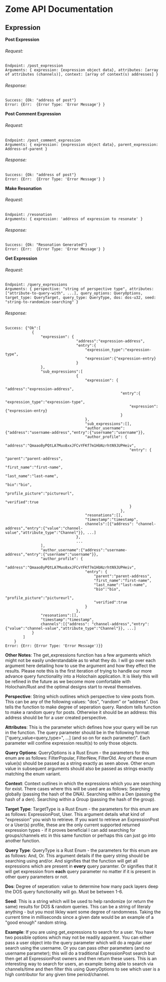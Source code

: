 # Zome API Documentation

## Expression

**Post Expression**
###### Request: 
```
Endpoint: /post_expression
Arguments: { expression: {expression object data}, attributes: [array of attributes (channels)], context: [array of context(s) addresses] }
```

###### Response: 
```
Success: {Ok: "address of post"}
Error: {Err:  {Error Type: 'Error Message'} }
```

**Post Comment Expression**
###### Request: 
```
Endpoint: /post_comment_expression
Arguments: { expression: {expression object data}, parent_expression: Address-of-parent }
```

###### Response: 
```
Success: {Ok: "address of post"}
Error: {Err:  {Error Type: 'Error Message'} }
```

**Make Resonation**
###### Request: 
```
Endpoint: /resonation
Arguments: { expression: 'address of expression to resonate' }
```

###### Response:
```
Success: {Ok: "Resonation Generated"}
Error: {Err:  {Error Type: 'Error Message'} }
```

**Get Expression**
###### Request: 
```
Endpoint: /query_expressions
Arguments: { perspective: "string of perspective type", attributes: ["attribute-to-query-with", ...], query_options: QueryOptions, target_type: QueryTarget, query_type: QueryType, dos: dos-u32, seed: "string-to-randomize-searching" }
```

###### Response:
```
Success: {"Ok":[
            {
                "expression": {
                                "address":"expression-address",
                                "entry":{
                                    "expression_type":"expression-type",
                                    "expression":{"expression-entry}
                                }
                },
                "sub_expressions":[
                                {
                                    "expression": {
                                                    "address":"expression-address",
                                                    "entry":{
                                                        "expression_type":"expression-type",
                                                        "expression":{"expression-entry}
                                                    }
                                    },
                                    "sub_expressions":[],
                                    "author_username":{"address":"username-address","entry":{"username":"username"}},
                                    "author_profile": {
                                                        "address":"Qmaao8yPQtLA7Muo8xxJFCvYFKf7m1HbNzrhtN9JUPHeiv",
                                                        "entry": {
                                                            "parent":"parent-address",
                                                            "first_name":"first-name",
                                                            "last_name":"last-name",
                                                            "bio":"bio",
                                                            "profile_picture":"pictureurl",
                                                            "verified":true
                                                        }
                                                    },
                                    "resonations":[],
                                    "timestamp":"timestamp",
                                    channels":[{"address": "channel-address","entry":{"value":"channel-value","attribute_type":"Channel"}}, ...]
                                },
                                ...
                ],
                "author_username":{"address":"username-address","entry":{"username":"username"}},
                "author_profile": {
                                    "address":"Qmaao8yPQtLA7Muo8xxJFCvYFKf7m1HbNzrhtN9JUPHeiv",
                                    "entry": {
                                        "parent":"parent-address",
                                        "first_name":"first-name",
                                        "last_name":"last-name",
                                        "bio":"bio",
                                        "profile_picture":"pictureurl",
                                        "verified":true
                                    }
                                },
                "resonations":[],
                "timestamp":"timestamp",
                channels":[{"address": "channel-address","entry":{"value":"channel-value","attribute_type":"Channel"}}, ...]
            }
        ]
    }
Error: {Err: {Error Type: 'Error Message')}}
```

**Other Notes**:
The get_expressions function has a few arguments which might not be easily understandable as to what they do. I will go over each argument here detailing how to use the argument and how they effect the results. Please note this is the first iteration of trying to handle our more advance query functionality into a Holochain application. It is likely this will be refined in the future as we become more comfortable with Holochain/Rust and the optimal designs start to reveal themselves.

**Perspective**: String which outlines which perspective to view posts from. This can be any of the following values: "dos", "random" or "address". Dos tells the function to make degree of seperation query. Random tells function to make a random query for posts. Otherwise it should be an address: this address should be for a user created perspective.

**Attributes**: This is the parameter which defines how your query will be run in the function. The query parameter should be in the following format: ["query_value<query_type>", ...] (and so on for each parameter)". Each parameter will confine expression result(s) to only those objects. 

**Query Options**: QueryOptions is a Rust Enum - the parameters for this enum are as follows: FilterPopular, FilterNew, FilterOld. Any of these enum value(s) should be passed as a string exactly as seen above. Other enum value in subsequent arguments should also be passed as strings exactly matching the enum variant.

**Context**: Context outlines in which the expressions which you are searching for exist. There cases where this will be used are as follows: Searching globally (passing the hash of the DNA). Searching within a Den (passing the hash of a den). Searching within a Group (passing the hash of the group). 

**Target Type**: TargetType is a Rust Enum - the parameters for this enum are as follows: ExpressionPost, User. This argument details what kind of "expression" you wish to retrieve. If you want to retrieve an ExpressionPost or a User(s) profile, these are the only current supported returned expression types - if it proves beneficial I can add searching for groups/channels etc in this same function or perhaps this can just go into another function.

**Query Type**: QueryType is a Rust Enum - the parameters for this enum are as follows: And, Or. This argument details if the query string should be searching using and/or. And signifies that the function will get all expressions which are present in __every__ query paramter. Or signifies that it will get expression from __each__ query parameter no matter if it is present in other query parameters or not.

**Dos**: Degree of seperation: value to determine how many pack layers deep the DOS query functionality will go. Must be between 1-6.

**Seed**: This is a string which will be used to help randomize (or return the same) results for DOS & random queries. This can be a string of literaly anything - but you most likley want some degree of randomness. Taking the current time in milliseconds since a given date would be an example of a "good enough" random string.
 
**Example**: If you are using get_expressions to search for a user. You have two possible options which may not be readily apparent. You can either pass a user object into the query parameter which will do a regular user search using the username. Or you can pass other parameters (and no username parameter); this will do a traditional ExpressionPost search but then get all ExpressionPost owners and then return these users. This is an interesting way to search for users, an example: being able to search via channels/time and then filter this using QueryOptions to see which user is a high contributor for any given time period/channel.